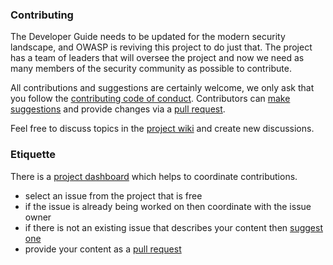 ### Contributing
The Developer Guide needs to be updated for the modern security landscape,
and OWASP is reviving this project to do just that.
The project has a team of leaders that will oversee the project
and now we need as many members of the security community as possible to contribute.

All contributions and suggestions are certainly welcome, we only ask that
you follow the [contributing code of conduct][conduct].
Contributors can [make suggestions][issues] and provide changes via a [pull request][request].

Feel free to discuss topics in the [project wiki][wiki] and create new discussions.

### Etiquette
There is a [project dashboard][dashboard] which helps to coordinate contributions.
* select an issue from the project that is free
* if the issue is already being worked on then coordinate with the issue owner
* if there is not an existing issue that describes your content then [suggest one][issues]
* provide your content as a [pull request][request]


[conduct]: CODE_OF_CONDUCT.md
[dashboard]: https://github.com/orgs/OWASP/projects/14/views/1
[issues]: https://github.com/OWASP/www-project-developer-guide/issues/new/choose
[request]: https://github.com/OWASP/www-project-developer-guide/pulls
[wiki]: https://github.com/OWASP/www-project-developer-guide/wiki
